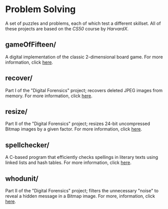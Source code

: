 # Problem Solving
A set of puzzles and problems, each of which test a different skillset. All of these projects are based on the _CS50_ course by _HarvardX_.
## gameOfFifteen/
A digital implementation of the classic 2-dimensional board game. For more information, click [here](https://docs.cs50.net/problems/fifteen/fifteen.html).
## recover/
Part I of the "Digital Forensics" project; recovers deleted JPEG images from memory. For more information, click [here](https://docs.cs50.net/problems/recover/recover.html).
## resize/
Part II of the "Digital Forensics" project; resizes 24-bit uncompressed Bitmap images by a given factor. For more information, click [here](https://docs.cs50.net/problems/resize/less/resize.html).
## spellchecker/
A C-based program that efficiently checks spellings in literary texts using linked lists and hash tables. For more information, click [here](https://docs.cs50.net/problems/speller/speller.html).
## whodunit/
Part II of the "Digital Forensics" project; filters the unnecessary "noise" to reveal a hidden message in a Bitmap image. For more, information, click [here](https://docs.cs50.net/problems/whodunit/whodunit.html).
